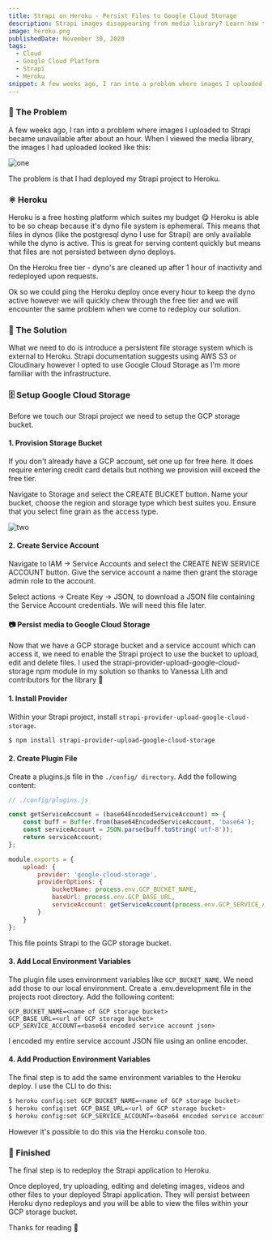 ```yaml
---
title: Strapi on Heroku - Persist Files to Google Cloud Storage
description: Strapi images disappearing from media library? Learn how to persist files to Google Cloud Storage.
image: heroku.png
publishedDate: November 30, 2020
tags:
  - Cloud
  - Google Cloud Platform
  - Strapi
  - Heroku
snippet: A few weeks ago, I ran into a problem where images I uploaded to Strapi became unavailable after about an hour. When I viewed the media library, the images I had uploaded looked like this
---
```


### 😤 The Problem

A few weeks ago, I ran into a problem where images I uploaded to Strapi became unavailable after about an hour. When I viewed the media library, the images I had uploaded looked like this:

![one](https://storage.googleapis.com/fergusfrl-blog/media_library_blank_844b7e7e5f/media_library_blank_844b7e7e5f.png)

The problem is that I had deployed my Strapi project to Heroku.

### ⚛️ Heroku

Heroku is a free hosting platform which suites my budget 😋 Heroku is able to be so cheap because it's dyno file system is ephemeral. This means that files in dynos (like the postgresql dyno I use for Strapi) are only available while the dyno is active. This is great for serving content quickly but means that files are not persisted between dyno deploys.

On the Heroku free tier - dyno's are cleaned up after 1 hour of inactivity and redeployed upon requests.

Ok so we could ping the Heroku deploy once every hour to keep the dyno active however we will quickly chew through the free tier and we will encounter the same problem when we come to redeploy our solution.

### 🎯 The Solution

What we need to do is introduce a persistent file storage system which is external to Heroku. Strapi documentation suggests using AWS S3 or Cloudinary however I opted to use Google Cloud Storage as I'm more familiar with the infrastructure.

### 🗄️ Setup Google Cloud Storage

Before we touch our Strapi project we need to setup the GCP storage bucket.

#### 1. Provision Storage Bucket

If you don't already have a GCP account, set one up for free here. It does require entering credit card details but nothing we provision will exceed the free tier.

Navigate to Storage and select the CREATE BUCKET button.
Name your bucket, choose the region and storage type which best suites you. Ensure that you select fine grain as the access type.

![two](https://storage.googleapis.com/fergusfrl-blog/save_bucket_bde616750d/save_bucket_bde616750d.png)

#### 2. Create Service Account

Navigate to IAM -> Service Accounts and select the CREATE NEW SERVICE ACCOUNT button. Give the service account a name then grant the storage admin role to the account.

Select actions -> Create Key -> JSON, to download a JSON file containing the Service Account credentials. We will need this file later.

#### 📷 Persist media to Google Cloud Storage

Now that we have a GCP storage bucket and a service account which can access it, we need to enable the Strapi project to use the bucket to upload, edit and delete files. I used the strapi-provider-upload-google-cloud-storage npm module in my solution so thanks to Vanessa Lith and contributors for the library 🙂

#### 1. Install Provider

Within your Strapi project, install `strapi-provider-upload-google-cloud-storage`.

```bash
$ npm install strapi-provider-upload-google-cloud-storage
```

#### 2. Create Plugin File

Create a plugins.js file in the `./config/ directory`. Add the following content:

```js
// ./config/plugins.js

const getServiceAccount = (base64EncodedServiceAccount) => {
	const buff = Buffer.from(base64EncodedServiceAccount, 'base64');
	const serviceAccount = JSON.parse(buff.toString('utf-8'));
	return serviceAccount;
};

module.exports = {
	upload: {
		provider: 'google-cloud-storage',
		providerOptions: {
			bucketName: process.env.GCP_BUCKET_NAME,
			baseUrl: process.env.GCP_BASE_URL,
			serviceAccount: getServiceAccount(process.env.GCP_SERVICE_ACCOUNT)
		}
	}
};
```

This file points Strapi to the GCP storage bucket.

#### 3. Add Local Environment Variables

The plugin file uses environment variables like `GCP_BUCKET_NAME`. We need add those to our local environment. Create a .env.development file in the projects root directory. Add the following content:

```
GCP_BUCKET_NAME=<name of GCP storage bucket>
GCP_BASE_URL=<url of GCP storage bucket>
GCP_SERVICE_ACCOUNT=<base64 encoded service account json>
```

I encoded my entire service account JSON file using an online encoder.

#### 4. Add Production Environment Variables

The final step is to add the same environment variables to the Heroku deploy. I use the CLI to do this:

```bash
$ heroku config:set GCP_BUCKET_NAME=<name of GCP storage bucket>
$ heroku config:set GCP_BASE_URL=<url of GCP storage bucket>
$ heroku config:set GCP_SERVICE_ACCOUNT=<base64 encoded service account json>
```

However it's possible to do this via the Heroku console too.

### 🎉 Finished

The final step is to redeploy the Strapi application to Heroku.

Once deployed, try uploading, editing and deleting images, videos and other files to your deployed Strapi application. They will persist between Heroku dyno redeploys and you will be able to view the files within your GCP storage bucket.

Thanks for reading 🙂
